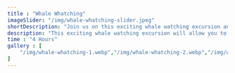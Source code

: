 ```yaml
---
title : "Whale Whatching"
imageSlider: "/img/whale-whatching-slider.jpeg"
shortDescription: "Join us on this exciting whale watching excursion and observe these majestic marine mammals in their natural habitat."
description: "This exciting whale watching excursion will allow you to observe these majestic marine mammals in their natural habitat. Our expert guides will take you on an unforgettable journey as you observe humpback whales on their annual migration. This once in a lifetime experience is something you will never forget."
time : "4 Hours"
gallery : [
    "/img/whale-whatching-1.webp","/img/whale-whatching-2.webp","/img/whale-whatching-3.webp","/img/whale-whatching-4.webp","/img/whale-whatching-5.webp","/img/whale-whatching-6.webp"
]
---
```

